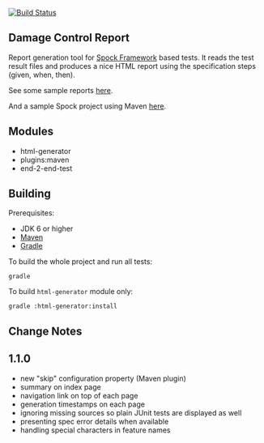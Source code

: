 [![Build Status](https://travis-ci.org/damage-control/report.png?branch=master)](https://travis-ci.org/damage-control/report)

Damage Control Report
---------------------

Report generation tool for [Spock Framework](http://github.com/spockframework) based tests. It reads the test result files and produces a nice HTML report using the specification steps (given, when, then).

See some sample reports [here](https://github.com/damage-control/report/wiki/Sample-Reports).

And a sample Spock project using Maven [here](https://github.com/damage-control/report/tree/master/end-2-end-test/sample-spock-project).

Modules
-------

- html-generator
- plugins:maven
- end-2-end-test

Building
--------

Prerequisites:
- JDK 6 or higher
- [Maven](http://maven.apache.org)
- [Gradle](http://www.gradle.org)

To build the whole project and run all tests:

```
gradle
```

To build `html-generator` module only:

```
gradle :html-generator:install
```

Change Notes
------------

## 1.1.0

* new "skip" configuration property (Maven plugin)
* summary on index page
* navigation link on top of each page
* generation timestamps on each page
* ignoring missing sources so plain JUnit tests are displayed as well
* presenting spec error details when available
* handling special characters in feature names

